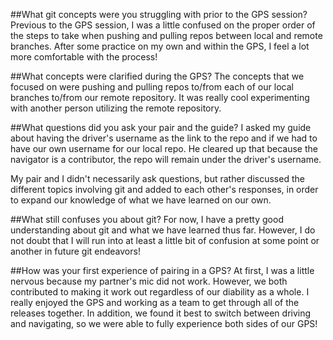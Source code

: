 ##What git concepts were you struggling with prior to the GPS session?
Previous to the GPS session, I was a little confused on the proper order of the steps to take when pushing and pulling repos between local and remote branches. After some practice on my own and within the GPS, I feel a lot more comfortable with the process!

##What concepts were clarified during the GPS?
The concepts that we focused on were pushing and pulling repos to/from each of our local branches to/from our remote repository. It was really cool experimenting with another person utilizing the remote repository.

##What questions did you ask your pair and the guide?
I asked my guide about having the driver's username as the link to the repo and if we had to have our own username for our local repo. He cleared up that because the navigator is a contributor, the repo will remain under the driver's username.

My pair and I didn't necessarily ask questions, but rather discussed the different topics involving git and added to each other's responses, in order to expand our knowledge of what we have learned on our own.

##What still confuses you about git?
For now, I have a pretty good understanding about git and what we have learned thus far. However, I do not doubt that I will run into at least a little bit of confusion at some point or another in future git endeavors!

##How was your first experience of pairing in a GPS?
At first, I was a little nervous because my partner's mic did not work. However, we both contributed to making it work out regardless of our diability as a whole. I really enjoyed the GPS and working as a team to get through all of the releases together. In addition, we found it best to switch between driving and navigating, so we were able to fully experience both sides of our GPS!